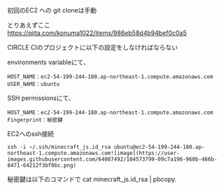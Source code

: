 初回のEC2 への git cloneは手動

とりあえずここ
https://qiita.com/konuma1022/items/986eb58d4b94bef0c0a5

CIRCLE CIのプロジェクトに以下の設定をしなければならない

environments variableにて、
```
HOST_NAME：ec2-54-199-244-180.ap-northeast-1.compute.amazonaws.com
USER_NAME：ubuntu
```
SSH permissionsにて、
```
HOST_NAME：ec2-54-199-244-180.ap-northeast-1.compute.amazonaws.com
Fingerprint：秘密鍵
```

EC2へのssh接続
```
ssh -i ~/.ssh/minecraft_js.id_rsa ubuntu@ec2-54-199-244-180.ap-northeast-1.compute.amazonaws.com![image](https://user-images.githubusercontent.com/64087492/184573799-09c7a196-960b-466b-8471-64212f3bf0bc.png)
```

秘密鍵は以下のコマンドで
cat minecraft_js.id_rsa | pbcopy.
